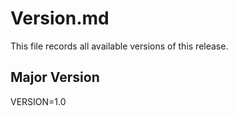 # Version.md

This file records all available versions of this release.

## Major Version

VERSION=1.0
